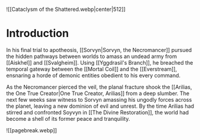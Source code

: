 ![[Cataclysm of the Shattered.webp|center|512]]
# Introduction
In his final trial to apotheosis, [[Sorvyn|Sorvyn, the Necromancer]] pursued the hidden pathways between worlds to amass an undead army from [[Aiskhel]] and [[Svalgheim]]. Using [[Yggdrasil's Branch]], he breached the temporal gateway between the [[Mortal Coil]] and the [[Everstream]], ensnaring a horde of demonic entities obedient to his every command.

As the Necromancer pierced the veil, the planal fracture shook the [[Arilias, the One True Creator|One True Creator, Arilias]] from a deep slumber. The next few weeks saw witness to Sorvyn amassing his ungodly forces across the planet, leaving a new dominion of evil and unrest. By the time Arilias had stirred and confronted Soyvyn in [[The Divine Restoration]], the world had become a shell of its former peace and tranquility.

![[pagebreak.webp]]